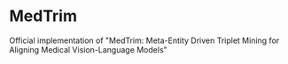# MedTrim
Official implementation of "MedTrim: Meta-Entity Driven Triplet Mining for Aligning Medical Vision-Language Models"
